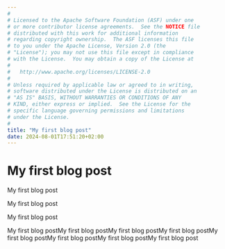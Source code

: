 ```yaml
---
#
# Licensed to the Apache Software Foundation (ASF) under one
# or more contributor license agreements.  See the NOTICE file
# distributed with this work for additional information
# regarding copyright ownership.  The ASF licenses this file
# to you under the Apache License, Version 2.0 (the
# "License"); you may not use this file except in compliance
# with the License.  You may obtain a copy of the License at
#
#   http://www.apache.org/licenses/LICENSE-2.0
#
# Unless required by applicable law or agreed to in writing,
# software distributed under the License is distributed on an
# "AS IS" BASIS, WITHOUT WARRANTIES OR CONDITIONS OF ANY
# KIND, either express or implied.  See the License for the
# specific language governing permissions and limitations
# under the License.
#
title: "My first blog post"
date: 2024-08-01T17:51:20+02:00
---
```


# My first blog post

My first blog post

My first blog post

My first blog post

My first blog postMy first blog postMy first blog postMy first blog postMy first blog postMy first blog postMy first
blog postMy first blog post